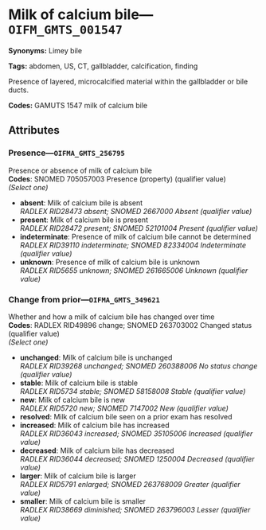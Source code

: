 # Milk of calcium bile—`OIFM_GMTS_001547`

**Synonyms:** Limey bile

**Tags:** abdomen, US, CT, gallbladder, calcification, finding

Presence of layered, microcalcified material within the gallbladder or bile ducts.

**Codes:** GAMUTS 1547 milk of calcium bile

## Attributes

### Presence—`OIFMA_GMTS_256795`

Presence or absence of milk of calcium bile  
**Codes**: SNOMED 705057003 Presence (property) (qualifier value)  
*(Select one)*

- **absent**: Milk of calcium bile is absent  
_RADLEX RID28473 absent; SNOMED 2667000 Absent (qualifier value)_
- **present**: Milk of calcium bile is present  
_RADLEX RID28472 present; SNOMED 52101004 Present (qualifier value)_
- **indeterminate**: Presence of milk of calcium bile cannot be determined  
_RADLEX RID39110 indeterminate; SNOMED 82334004 Indeterminate (qualifier value)_
- **unknown**: Presence of milk of calcium bile is unknown  
_RADLEX RID5655 unknown; SNOMED 261665006 Unknown (qualifier value)_

### Change from prior—`OIFMA_GMTS_349621`

Whether and how a milk of calcium bile has changed over time  
**Codes**: RADLEX RID49896 change; SNOMED 263703002 Changed status (qualifier value)  
*(Select one)*

- **unchanged**: Milk of calcium bile is unchanged  
_RADLEX RID39268 unchanged; SNOMED 260388006 No status change (qualifier value)_
- **stable**: Milk of calcium bile is stable  
_RADLEX RID5734 stable; SNOMED 58158008 Stable (qualifier value)_
- **new**: Milk of calcium bile is new  
_RADLEX RID5720 new; SNOMED 7147002 New (qualifier value)_
- **resolved**: Milk of calcium bile seen on a prior exam has resolved  
- **increased**: Milk of calcium bile has increased  
_RADLEX RID36043 increased; SNOMED 35105006 Increased (qualifier value)_
- **decreased**: Milk of calcium bile has decreased  
_RADLEX RID36044 decreased; SNOMED 1250004 Decreased (qualifier value)_
- **larger**: Milk of calcium bile is larger  
_RADLEX RID5791 enlarged; SNOMED 263768009 Greater (qualifier value)_
- **smaller**: Milk of calcium bile is smaller  
_RADLEX RID38669 diminished; SNOMED 263796003 Lesser (qualifier value)_